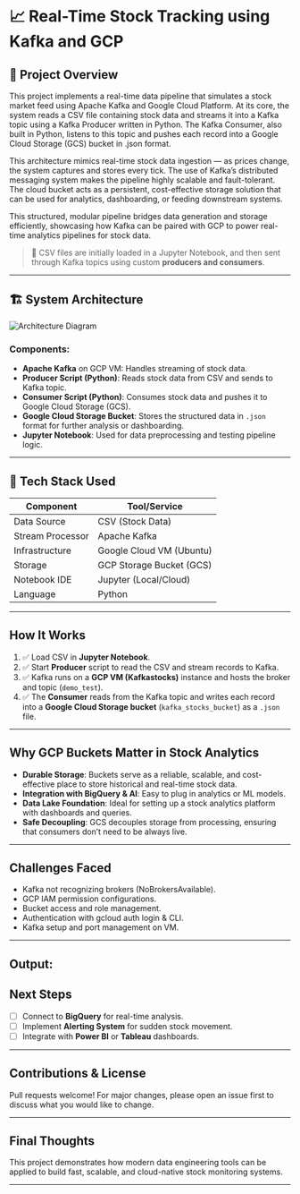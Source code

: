 # 📈 Real-Time Stock Tracking using Kafka and GCP

## 🚀 Project Overview

This project implements a real-time data pipeline that simulates a stock market feed using Apache Kafka and Google Cloud Platform. At its core, the system reads a CSV file containing stock data and streams it into a Kafka topic using a Kafka Producer written in Python. The Kafka Consumer, also built in Python, listens to this topic and pushes each record into a Google Cloud Storage (GCS) bucket in .json format.

This architecture mimics real-time stock data ingestion — as prices change, the system captures and stores every tick. The use of Kafka’s distributed messaging system makes the pipeline highly scalable and fault-tolerant. The cloud bucket acts as a persistent, cost-effective storage solution that can be used for analytics, dashboarding, or feeding downstream systems.

This structured, modular pipeline bridges data generation and storage efficiently, showcasing how Kafka can be paired with GCP to power real-time analytics pipelines for stock data.

> 📍 CSV files are initially loaded in a Jupyter Notebook, and then sent through Kafka topics using custom **producers and consumers**.

---

## 🏗️ System Architecture

![Architecture Diagram](path_to_your_architecture_image.png)
<!-- Replace with your architecture image file or GDrive link -->

### Components:
- **Apache Kafka** on GCP VM: Handles streaming of stock data.
- **Producer Script (Python)**: Reads stock data from CSV and sends to Kafka topic.
- **Consumer Script (Python)**: Consumes stock data and pushes it to Google Cloud Storage (GCS).
- **Google Cloud Storage Bucket**: Stores the structured data in `.json` format for further analysis or dashboarding.
- **Jupyter Notebook**: Used for data preprocessing and testing pipeline logic.

---

## 🔧 Tech Stack Used

| Component         | Tool/Service                    |
|------------------|---------------------------------|
| Data Source       | CSV (Stock Data)               |
| Stream Processor  | Apache Kafka                   |
| Infrastructure    | Google Cloud VM (Ubuntu)       |
| Storage           | GCP Storage Bucket (GCS)       |
| Notebook IDE      | Jupyter (Local/Cloud)          |
| Language          | Python                         |

---

##  How It Works

1. ✅ Load CSV in **Jupyter Notebook**.
2. ✅ Start **Producer** script to read the CSV and stream records to Kafka.
3. ✅ Kafka runs on a **GCP VM (Kafkastocks)** instance and hosts the broker and topic (`demo_test`).
4. ✅ The **Consumer** reads from the Kafka topic and writes each record into a **Google Cloud Storage bucket** (`kafka_stocks_bucket`) as a `.json` file.

---

## Why GCP Buckets Matter in Stock Analytics

- **Durable Storage**: Buckets serve as a reliable, scalable, and cost-effective place to store historical and real-time stock data.
- **Integration with BigQuery & AI**: Easy to plug in analytics or ML models.
- **Data Lake Foundation**: Ideal for setting up a stock analytics platform with dashboards and queries.
- **Safe Decoupling**: GCS decouples storage from processing, ensuring that consumers don’t need to be always live.
  
---
##  Challenges Faced
- Kafka not recognizing brokers (NoBrokersAvailable).
- GCP IAM permission configurations.
- Bucket access and role management.
- Authentication with gcloud auth login & CLI.
- Kafka setup and port management on VM.

---
##  Output:

##  Next Steps

- [ ] Connect to **BigQuery** for real-time analysis.
- [ ] Implement **Alerting System** for sudden stock movement.
- [ ] Integrate with **Power BI** or **Tableau** dashboards.

---

##  Contributions & License

Pull requests welcome! For major changes, please open an issue first to discuss what you would like to change.

---

##  Final Thoughts

This project demonstrates how modern data engineering tools can be applied to build fast, scalable, and cloud-native stock monitoring systems.

---

